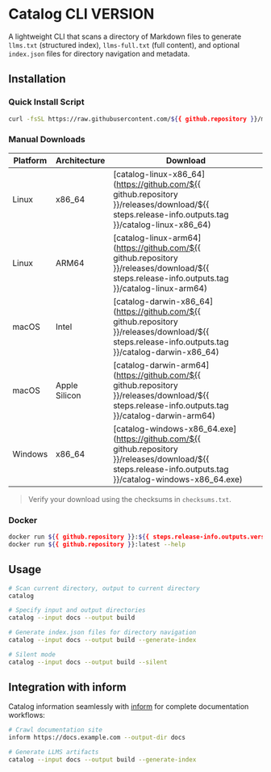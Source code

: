 # Catalog CLI __VERSION__

A lightweight CLI that scans a directory of Markdown files to generate `llms.txt` (structured index), `llms-full.txt` (full content), and optional `index.json` files for directory navigation and metadata.

## Installation

### Quick Install Script
```bash
curl -fsSL https://raw.githubusercontent.com/${{ github.repository }}/main/install.sh | sh
```

### Manual Downloads

| Platform | Architecture | Download |
|----------|--------------|----------|
| Linux | x86_64 | [catalog-linux-x86_64](https://github.com/${{ github.repository }}/releases/download/${{ steps.release-info.outputs.tag }}/catalog-linux-x86_64) |
| Linux | ARM64 | [catalog-linux-arm64](https://github.com/${{ github.repository }}/releases/download/${{ steps.release-info.outputs.tag }}/catalog-linux-arm64) |
| macOS | Intel | [catalog-darwin-x86_64](https://github.com/${{ github.repository }}/releases/download/${{ steps.release-info.outputs.tag }}/catalog-darwin-x86_64) |
| macOS | Apple Silicon | [catalog-darwin-arm64](https://github.com/${{ github.repository }}/releases/download/${{ steps.release-info.outputs.tag }}/catalog-darwin-arm64) |
| Windows | x86_64 | [catalog-windows-x86_64.exe](https://github.com/${{ github.repository }}/releases/download/${{ steps.release-info.outputs.tag }}/catalog-windows-x86_64.exe) |

> Verify your download using the checksums in `checksums.txt`.

### Docker
```bash
docker run ${{ github.repository }}:${{ steps.release-info.outputs.version }} --help
docker run ${{ github.repository }}:latest --help
```

## Usage

```bash
# Scan current directory, output to current directory
catalog

# Specify input and output directories
catalog --input docs --output build

# Generate index.json files for directory navigation
catalog --input docs --output build --generate-index

# Silent mode
catalog --input docs --output build --silent
```

## Integration with inform

Catalog information seamlessly with [inform](https://github.com/fwdslsh/inform) for complete documentation workflows:

```bash
# Crawl documentation site
inform https://docs.example.com --output-dir docs

# Generate LLMS artifacts
catalog --input docs --output build --generate-index
```
